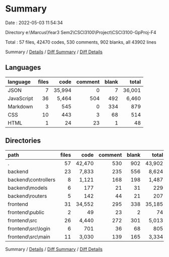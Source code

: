 # Summary

Date : 2022-05-03 11:54:34

Directory e:\Marcus\Year3 Sem2\CSCI3100\Project\CSCI3100-GpProj-F4

Total : 57 files,  42470 codes, 530 comments, 902 blanks, all 43902 lines

Summary / [Details](details.md) / [Diff Summary](diff.md) / [Diff Details](diff-details.md)

## Languages
| language | files | code | comment | blank | total |
| :--- | ---: | ---: | ---: | ---: | ---: |
| JSON | 7 | 35,994 | 0 | 7 | 36,001 |
| JavaScript | 36 | 5,464 | 504 | 492 | 6,460 |
| Markdown | 3 | 545 | 0 | 334 | 879 |
| CSS | 10 | 443 | 3 | 68 | 514 |
| HTML | 1 | 24 | 23 | 1 | 48 |

## Directories
| path | files | code | comment | blank | total |
| :--- | ---: | ---: | ---: | ---: | ---: |
| . | 57 | 42,470 | 530 | 902 | 43,902 |
| backend | 23 | 7,833 | 235 | 556 | 8,624 |
| backend\controllers | 8 | 1,121 | 168 | 198 | 1,487 |
| backend\models | 6 | 177 | 21 | 31 | 229 |
| backend\routers | 5 | 142 | 44 | 21 | 207 |
| frontend | 31 | 34,552 | 295 | 338 | 35,185 |
| frontend\public | 2 | 49 | 23 | 2 | 74 |
| frontend\src | 26 | 4,440 | 272 | 301 | 5,013 |
| frontend\src\login | 6 | 701 | 36 | 68 | 805 |
| frontend\src\main | 11 | 3,030 | 139 | 165 | 3,334 |

Summary / [Details](details.md) / [Diff Summary](diff.md) / [Diff Details](diff-details.md)